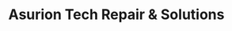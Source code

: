 ---
title: "Asurion Tech Repair & Solutions"
url: /vienna/asurion-tech-repair-and-solutions/
shop: mobile phone
---